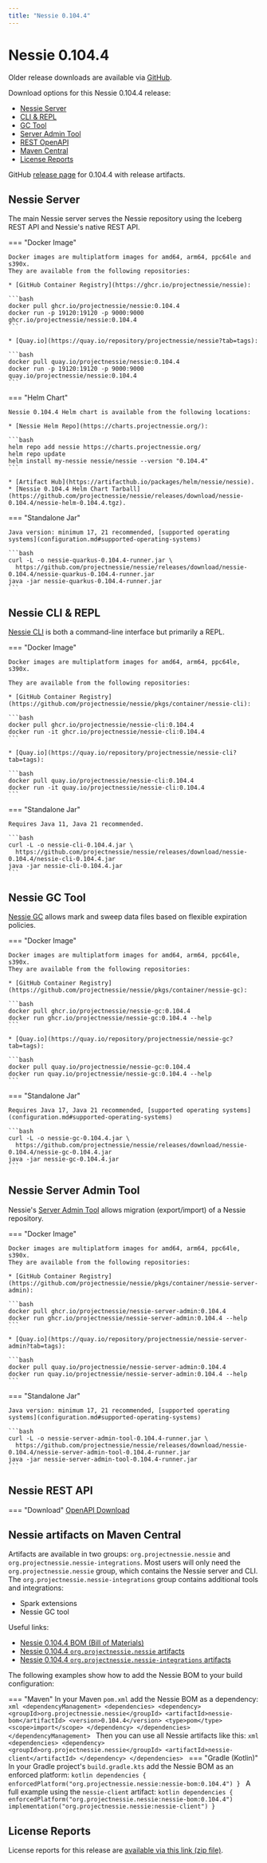 ```yaml
---
title: "Nessie 0.104.4"
---
```


# Nessie 0.104.4

Older release downloads are available via [GitHub](https://github.com/projectnessie/nessie/releases).

Download options for this Nessie 0.104.4 release:

* [Nessie Server](#nessie-server)
* [CLI & REPL](#nessie-cli--repl)
* [GC Tool](#nessie-gc-tool)
* [Server Admin Tool](#nessie-server-admin-tool)
* [REST OpenAPI](#nessie-rest-api)
* [Maven Central](#nessie-artifacts-on-maven-central)
* [License Reports](#license-reports)

GitHub [release page](https://github.com/projectnessie/nessie/releases/tag/nessie-0.104.4) for 0.104.4 with release artifacts.

## Nessie Server

The main Nessie server serves the Nessie repository using the Iceberg REST API and Nessie's native REST API.

=== "Docker Image"

    Docker images are multiplatform images for amd64, arm64, ppc64le and s390x.
    They are available from the following repositories:

    * [GitHub Container Registry](https://ghcr.io/projectnessie/nessie):

    ```bash
    docker pull ghcr.io/projectnessie/nessie:0.104.4
    docker run -p 19120:19120 -p 9000:9000 ghcr.io/projectnessie/nessie:0.104.4
    ```

    * [Quay.io](https://quay.io/repository/projectnessie/nessie?tab=tags):

    ```bash
    docker pull quay.io/projectnessie/nessie:0.104.4
    docker run -p 19120:19120 -p 9000:9000 quay.io/projectnessie/nessie:0.104.4
    ```

=== "Helm Chart"

    Nessie 0.104.4 Helm chart is available from the following locations:

    * [Nessie Helm Repo](https://charts.projectnessie.org/):

    ```bash
    helm repo add nessie https://charts.projectnessie.org/
    helm repo update
    helm install my-nessie nessie/nessie --version "0.104.4"
    ```

    * [Artifact Hub](https://artifacthub.io/packages/helm/nessie/nessie).
    * [Nessie 0.104.4 Helm Chart Tarball](https://github.com/projectnessie/nessie/releases/download/nessie-0.104.4/nessie-helm-0.104.4.tgz).

=== "Standalone Jar"

    Java version: minimum 17, 21 recommended, [supported operating systems](configuration.md#supported-operating-systems)

    ```bash
    curl -L -o nessie-quarkus-0.104.4-runner.jar \
      https://github.com/projectnessie/nessie/releases/download/nessie-0.104.4/nessie-quarkus-0.104.4-runner.jar
    java -jar nessie-quarkus-0.104.4-runner.jar
    ```

## Nessie CLI & REPL

[Nessie CLI](cli.md) is both a command-line interface but primarily a REPL.

=== "Docker Image"

    Docker images are multiplatform images for amd64, arm64, ppc64le, s390x.

    They are available from the following repositories:

    * [GitHub Container Registry](https://github.com/projectnessie/nessie/pkgs/container/nessie-cli):

    ```bash
    docker pull ghcr.io/projectnessie/nessie-cli:0.104.4
    docker run -it ghcr.io/projectnessie/nessie-cli:0.104.4 
    ```

    * [Quay.io](https://quay.io/repository/projectnessie/nessie-cli?tab=tags):

    ```bash
    docker pull quay.io/projectnessie/nessie-cli:0.104.4
    docker run -it quay.io/projectnessie/nessie-cli:0.104.4
    ```

=== "Standalone Jar"

    Requires Java 11, Java 21 recommended.

    ```bash
    curl -L -o nessie-cli-0.104.4.jar \
      https://github.com/projectnessie/nessie/releases/download/nessie-0.104.4/nessie-cli-0.104.4.jar
    java -jar nessie-cli-0.104.4.jar
    ```

## Nessie GC Tool

[Nessie GC](gc.md) allows mark and sweep data files based on flexible expiration policies.

=== "Docker Image"

    Docker images are multiplatform images for amd64, arm64, ppc64le, s390x.
    They are available from the following repositories:

    * [GitHub Container Registry](https://github.com/projectnessie/nessie/pkgs/container/nessie-gc):

    ```bash
    docker pull ghcr.io/projectnessie/nessie-gc:0.104.4
    docker run ghcr.io/projectnessie/nessie-gc:0.104.4 --help
    ```

    * [Quay.io](https://quay.io/repository/projectnessie/nessie-gc?tab=tags):

    ```bash
    docker pull quay.io/projectnessie/nessie-gc:0.104.4
    docker run quay.io/projectnessie/nessie-gc:0.104.4 --help
    ```

=== "Standalone Jar"

    Requires Java 17, Java 21 recommended, [supported operating systems](configuration.md#supported-operating-systems)

    ```bash
    curl -L -o nessie-gc-0.104.4.jar \
      https://github.com/projectnessie/nessie/releases/download/nessie-0.104.4/nessie-gc-0.104.4.jar
    java -jar nessie-gc-0.104.4.jar
    ```

## Nessie Server Admin Tool

Nessie's [Server Admin Tool](export_import.md) allows migration (export/import) of a
Nessie repository.

=== "Docker Image"

    Docker images are multiplatform images for amd64, arm64, ppc64le, s390x.
    They are available from the following repositories:

    * [GitHub Container Registry](https://github.com/projectnessie/nessie/pkgs/container/nessie-server-admin):

    ```bash
    docker pull ghcr.io/projectnessie/nessie-server-admin:0.104.4
    docker run ghcr.io/projectnessie/nessie-server-admin:0.104.4 --help
    ```

    * [Quay.io](https://quay.io/repository/projectnessie/nessie-server-admin?tab=tags):

    ```bash
    docker pull quay.io/projectnessie/nessie-server-admin:0.104.4
    docker run quay.io/projectnessie/nessie-server-admin:0.104.4 --help
    ```

=== "Standalone Jar"

    Java version: minimum 17, 21 recommended, [supported operating systems](configuration.md#supported-operating-systems)

    ```bash
    curl -L -o nessie-server-admin-tool-0.104.4-runner.jar \
      https://github.com/projectnessie/nessie/releases/download/nessie-0.104.4/nessie-server-admin-tool-0.104.4-runner.jar
    java -jar nessie-server-admin-tool-0.104.4-runner.jar
    ```

## Nessie REST API

=== "Download"
    [OpenAPI Download](https://github.com/projectnessie/nessie/releases/download/nessie-0.104.4/nessie-openapi-0.104.4.yaml)

## Nessie artifacts on Maven Central

Artifacts are available in two groups: `org.projectnessie.nessie` and
`org.projectnessie.nessie-integrations`. Most users will only need the `org.projectnessie.nessie`
group, which contains the Nessie server and CLI. The `org.projectnessie.nessie-integrations` group
contains additional tools and integrations:

* Spark extensions
* Nessie GC tool

Useful links:

* [Nessie 0.104.4 BOM (Bill of Materials)](https://search.maven.org/artifact/org.projectnessie.nessie/nessie-bom/0.104.4/pom)
* [Nessie 0.104.4 `org.projectnessie.nessie` artifacts](https://search.maven.org/search?q=g:org.projectnessie.nessie%20v:0.104.4)
* [Nessie 0.104.4 `org.projectnessie.nessie-integrations` artifacts](https://search.maven.org/search?q=g:org.projectnessie.nessie-integrations%20v:0.104.4)

The following examples show how to add the Nessie BOM to your build configuration:

=== "Maven"
    In your Maven `pom.xml` add the Nessie BOM as a dependency:
    ```xml
    <dependencyManagement>
      <dependencies>
        <dependency>
          <groupId>org.projectnessie.nessie</groupId>
          <artifactId>nessie-bom</artifactId>
          <version>0.104.4</version>
          <type>pom</type>
          <scope>import</scope>
        </dependency>
      </dependencies>
    </dependencyManagement>
    ```
    Then you can use all Nessie artifacts like this:
    ```xml
    <dependencies>
      <dependency>
        <groupId>org.projectnessie.nessie</groupId>
        <artifactId>nessie-client</artifactId>
      </dependency>
    </dependencies>
    ```
=== "Gradle (Kotlin)"
    In your Gradle project's `build.gradle.kts` add the Nessie BOM as an enforced platform:
    ```kotlin
    dependencies {
      enforcedPlatform("org.projectnessie.nessie:nessie-bom:0.104.4")
    }
    ```
    A full example using the `nessie-client` artifact:
    ```kotlin
    dependencies {
      enforcedPlatform("org.projectnessie.nessie:nessie-bom:0.104.4")
      implementation("org.projectnessie.nessie:nessie-client")
    }
    ```

## License Reports

License reports for this release are [available via this link (zip file)](https://github.com/projectnessie/nessie/releases/download/nessie-0.104.4/nessie-aggregated-license-report-0.104.4.zip).
